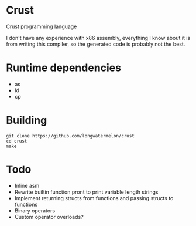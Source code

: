 # Crust
Crust programming language

I don't have any experience with x86 assembly, everything I know about it is from writing this compiler, so the generated code is probably not the best.

# Runtime dependencies
* as
* ld
* cp

# Building
```
git clone https://github.com/longwatermelon/crust
cd crust
make
```

# Todo
* Inline asm
* Rewrite builtin function pront to print variable length strings
* Implement returning structs from functions and passing structs to functions
* Binary operators
* Custom operator overloads?

